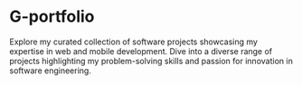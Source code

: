 # G-portfolio
Explore my curated collection of software projects showcasing my expertise in web and mobile development. Dive into a diverse range of projects highlighting my problem-solving skills and passion for innovation in software engineering.
